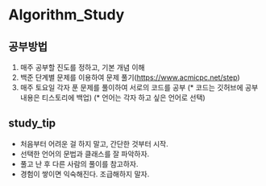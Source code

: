 # Algorithm_Study

## 공부방법 
1. 매주 공부할 진도를 정하고, 기본 개념 이해
2. 백준 단계별 문제를 이용하여 문제 풀기(https://www.acmicpc.net/step)
3. 매주 토요일 각자 푼 문제를 풀이하여 서로의 코드를 공부 
(* 코드는 깃허브에 공부 내용은 티스토리에 백업)
(* 언어는 각자 하고 싶은 언어로 선택)

## study_tip
* 처음부터 어려운 걸 하지 말고, 간단한 것부터 시작.
* 선택한 언어의 문법과 클래스를 잘 파악하자.
* 풀고 난 후 다른 사람의 풀이를 참고하자.
* 경험이 쌓이면 익숙해진다. 조급해하지 말자.
